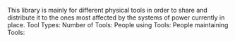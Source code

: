 This library is mainly for different physical tools in order to share and distribute it to the ones most affected by the systems of power currently in place.
Tool Types:
Number of Tools:
People using Tools:
People maintaining Tools: 
